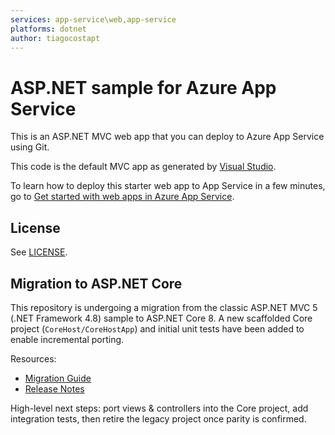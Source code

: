 ```yaml
---
services: app-service\web,app-service
platforms: dotnet
author: tiagocostapt
---
```


# ASP.NET sample for Azure App Service

This is an ASP.NET MVC web app that you can deploy to Azure App Service using Git. 

This code is the default MVC app as generated by 
[Visual Studio](https://www.visualstudio.com/products/visual-studio-community-vs).

To learn how to deploy this starter web app to App Service in a few minutes, go to 
[Get started with web apps in Azure App Service](https://azure.microsoft.com/en-us/documentation/articles/app-service-web-get-started/). 

## License

See [LICENSE](LICENSE).

## Migration to ASP.NET Core

This repository is undergoing a migration from the classic ASP.NET MVC 5 (.NET Framework 4.8) sample to ASP.NET Core 8. A new scaffolded Core project (`CoreHost/CoreHostApp`) and initial unit tests have been added to enable incremental porting.

Resources:
- [Migration Guide](MIGRATION.md)
- [Release Notes](RELEASE_NOTES.md)

High-level next steps: port views & controllers into the Core project, add integration tests, then retire the legacy project once parity is confirmed.
